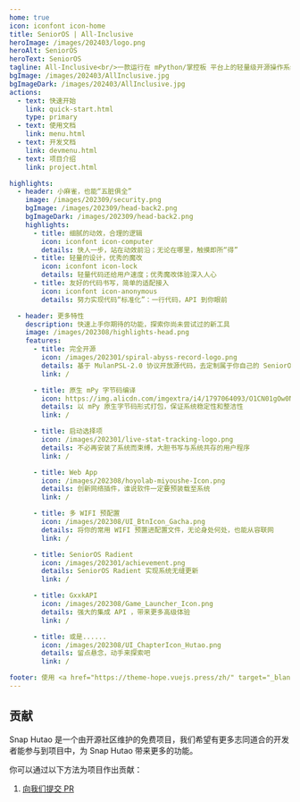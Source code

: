 ```yaml
---
home: true
icon: iconfont icon-home
title: SeniorOS | All-Inclusive
heroImage: /images/202403/logo.png
heroAlt: SeniorOS
heroText: SeniorOS
tagline: All-Inclusive<br/>一款运行在 mPython/掌控板 平台上的轻量级开源操作系统 （原 Flag OS）
bgImage: /images/202403/AllInclusive.jpg
bgImageDark: /images/202403/AllInclusive.jpg
actions:
  - text: 快速开始
    link: quick-start.html
    type: primary
  - text: 使用文档
    link: menu.html
  - text: 开发文档
    link: devmenu.html
  - text: 项目介绍
    link: project.html

highlights:
  - header: 小麻雀，也能“五脏俱全”
    image: /images/202309/security.png
    bgImage: /images/202309/head-back2.png
    bgImageDark: /images/202309/head-back2.png
    highlights:
      - title: 细腻的动效，合理的逻辑
        icon: iconfont icon-computer
        details: 快人一步，站在动效前沿；无论在哪里，触摸即所“得”
      - title: 轻量的设计，优秀的魔改
        icon: iconfont icon-lock
        details: 轻量代码还给用户速度；优秀魔改体验深入人心
      - title: 友好的代码书写，简单的适配接入
        icon: iconfont icon-anonymous
        details: 努力实现代码“标准化”：一行代码，API 到你眼前

  - header: 更多特性
    description: 快速上手你期待的功能，探索你尚未尝试过的新工具
    image: /images/202308/highlights-head.png
    features:
      - title: 完全开源
        icon: /images/202301/spiral-abyss-record-logo.png
        details: 基于 MulanPSL-2.0 协议开放源代码，去定制属于你自己的 SeniorOS
        link: /

      - title: 原生 mPy 字节码编译
        icon: https://img.alicdn.com/imgextra/i4/1797064093/O1CN01gOw0Nk1g6e0yjfAlD_!!1797064093.png_.webp
        details: 以 mPy 原生字节码形式打包，保证系统稳定性和整洁性
        link: /

      - title: 启动选择项
        icon: /images/202301/live-stat-tracking-logo.png
        details: 不必再安装了系统而束缚，大胆书写与系统共存的用户程序
        link: /

      - title: Web App
        icon: /images/202308/hoyolab-miyoushe-Icon.png
        details: 创新网络插件，谁说软件一定要预装载至系统
        link: /

      - title: 多 WIFI 预配置
        icon: /images/202308/UI_BtnIcon_Gacha.png
        details: 将你的常用 WIFI 预置进配置文件，无论身处何处，也能从容联网
        link: /

      - title: SeniorOS Radient
        icon: /images/202301/achievement.png
        details: SeniorOS Radient 实现系统无缝更新
        link: /

      - title: GxxkAPI
        icon: /images/202308/Game_Launcher_Icon.png
        details: 强大的集成 API ，带来更多高级体验
        link: /

      - title: 或是......
        icon: /images/202308/UI_ChapterIcon_Hutao.png
        details: 留点悬念，动手来探索吧
        link: /

footer: 使用 <a href="https://theme-hope.vuejs.press/zh/" target="_blank">VuePress Theme Hope</a> 主题构建 | SeniorOS - All-Inclusive
---
```


## 贡献

Snap Hutao 是一个由开源社区维护的免费项目，我们希望有更多志同道合的开发者能参与到项目中，为 Snap Hutao 带来更多的功能。

你可以通过以下方法为项目作出贡献：

1. [向我们提交 PR](https://gitee.com/can1425/mPython-SeniorOS/pulls)

<!-- @include: star-request.md -->
